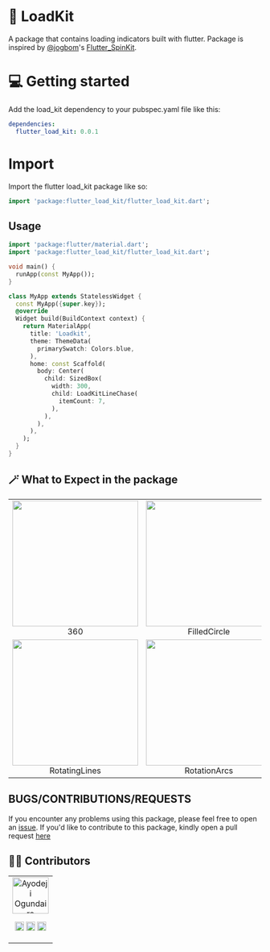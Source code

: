 
# 🧩 LoadKit
A package that contains loading indicators built with flutter. Package is inspired by [@jogbom](https://github.com/jogboms)'s [Flutter_SpinKit](https://github.com/jogboms/flutter_spinkit).

# 💻  Getting started

Add the load_kit dependency to your pubspec.yaml file like this:
```yaml
dependencies:
  flutter_load_kit: 0.0.1
```

# Import
Import the flutter load_kit package like so:
```dart
import 'package:flutter_load_kit/flutter_load_kit.dart';
```

## Usage
```dart
import 'package:flutter/material.dart';
import 'package:flutter_load_kit/flutter_load_kit.dart';

void main() {
  runApp(const MyApp());
}

class MyApp extends StatelessWidget {
  const MyApp({super.key});
  @override
  Widget build(BuildContext context) {
    return MaterialApp(
      title: 'Loadkit',
      theme: ThemeData(
        primarySwatch: Colors.blue,
      ),
      home: const Scaffold(
        body: Center(
          child: SizedBox(
            width: 300,
            child: LoadKitLineChase(
              itemCount: 7,
            ),
          ),
        ),
      ),
    );
  }
}
```
## 🪄 What to Expect in the package
<table>
  <tr>
    <td align="center">
      <img src="https://raw.githubusercontent.com/Xclusivecyborg/flutter_loadkit/main/images/loadkit_360.gif" width="250px" height="250px">
      <br />
      360
    </td>
    <td align="center">
      <img src="https://raw.githubusercontent.com/Xclusivecyborg/flutter_loadkit/main/images/loadkit_filled_circle.gif" width="250px" height="250px">
      <br />
      FilledCircle
    </td>
    <td align="center">
      <img src="https://raw.githubusercontent.com/Xclusivecyborg/flutter_loadkit/main/images/loadkit_folding_squares.gif" width="250px" height="250px">
      <br />
      FoldingSquares
    </td>
    <td align="center">
      <img src="https://raw.githubusercontent.com/Xclusivecyborg/flutter_loadkit/main/images/loadkit_line_chase.gif" width="250px" height="250px">
      <br />
      LineChase
    </td>
    <td align="center">
      <img src="https://raw.githubusercontent.com/Xclusivecyborg/flutter_loadkit/main/images/loadkit_pulse_lines.gif" width="250px" height="250px">
      <br />
      PulseLines
    </td>
  </tr>
  <tr>
    <td align="center">
      <img src="https://raw.githubusercontent.com/Xclusivecyborg/flutter_loadkit/main/images/loadkit_rotating_lines.gif" width="250px" height="250px">
      <br />
      RotatingLines
    </td>
    <td align="center">
      <img src="https://raw.githubusercontent.com/Xclusivecyborg/flutter_loadkit/main/images/loadkit_rotation_arcs.gif" width="250px" height="250px">
      <br />
      RotationArcs
    </td>
    <td align="center">
      <img src="https://raw.githubusercontent.com/Xclusivecyborg/flutter_loadkit/main/images/loadkit_scaling_wave.gif" width="250px" height="250px">
      <br />
      ScalingWave
    </td>
    <td align="center">
      <img src="https://raw.githubusercontent.com/Xclusivecyborg/flutter_loadkit/main/images/loadkit_spinning_arcs.gif" width="250px" height="250px">
      <br />
      SpinningArcs
    </td>
    <td align="center">
      <img src="https://raw.githubusercontent.com/Xclusivecyborg/flutter_loadkit/main/images/loadkit_water_droplet.gif" width="250px" height="250px">
      <br />
      WaterDroplet
    </td>
  </tr>
</table> 


## BUGS/CONTRIBUTIONS/REQUESTS
If you encounter any problems using this package, please feel free to open an [issue](https://github.com/Xclusivecyborg/flutter_loadkit/issues/new?template=bug_report.md).
If you'd like to contribute to this package, kindly open a pull request [here](https://github.com/Xclusivecyborg/flutter_loadkit)
 
## 👷🏽 Contributors
<table>
  <tr>
    <td align="center">
      <a href = "https://github.com/xclusivecyborg"><img src="https://avatars.githubusercontent.com/u/80969540?s=400&u=cedc45223f44384711b53d38f9427e0e9a911ba2&v=4" width="72" alt="Ayodeji Ogundairo" /></a>
      <p align="center">
        <a href = "https://github.com/xclusivecyborg"><img src = "https://www.iconninja.com/files/241/825/211/round-collaboration-social-github-code-circle-network-icon.svg" width="18" height = "18"/></a>
        <a href = "https://twitter.com/xclusivecyborg"><img src = "https://www.shareicon.net/download/2016/07/06/107115_media.svg" width="18" height="18"/></a>
        <a href = "https://www.linkedin.com/in/ayodeji-ogundairo-a5b4a6201/"><img src = "https://www.iconninja.com/files/863/607/751/network-linkedin-social-connection-circular-circle-media-icon.svg" width="18" height="18"/></a>
      </p>
    </td>
  </tr> 
</table>
